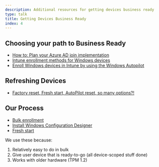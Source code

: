 ```yaml
---
description: Additional resources for getting devices business ready
type: talk
title: Getting Devices Business Ready
index: 4
---
```


## Choosing your path to Business Ready

* [How to: Plan your Azure AD join implementation](https://docs.microsoft.com/en-us/azure/active-directory/devices/azureadjoin-plan)
* [Intune enrollment methods for Windows devices](https://docs.microsoft.com/en-us/intune/enrollment/windows-enrollment-methods)
* [Enroll Windows devices in Intune by using the Windows Autopilot](https://docs.microsoft.com/en-us/intune/enrollment/enrollment-autopilot)

## Refreshing Devices

* [Factory reset, Fresh start, AutoPilot reset, so many options?!](https://www.petervanderwoude.nl/post/factory-reset-fresh-start-autopilot-reset-so-many-options/)

## Our Process

* [Bulk enrollment](https://docs.microsoft.com/en-us/intune/enrollment/windows-bulk-enroll)
* [Install Windows Configuration Designer](https://docs.microsoft.com/en-us/windows/configuration/provisioning-packages/provisioning-install-icd)
* [Fresh start](https://docs.microsoft.com/en-us/intune/remote-actions/device-fresh-start)

We use these because:
1) Relatively easy to do in bulk
2) Give user device that is ready-to-go (all device-scoped stuff done)
3) Works with older hardware (TPM 1.2)
